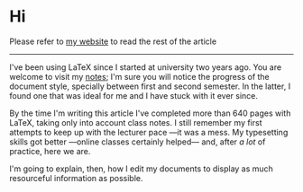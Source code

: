 # Hi
Please refer to [my website](https://www.vilar.dev/how-to-improve-the-visual-appearance-of-your-la-te-x-files) to read the rest of the article

---

I've been using LaTeX since I started at university two years ago. You are welcome to visit my [notes](https://www.vilar.dev/notes); I'm sure you will notice the progress of the document style, specially between first and second semester. In the latter, I found one that was ideal for me and I have stuck with it ever since.

By the time I'm writing this article I've completed more than 640 pages with LaTeX, taking only into account class notes. I still remember my first attempts to keep up with the lecturer pace —it was a mess. My typesetting skills got better —online classes certainly helped— and, after *a lot* of practice, here we are.

I'm going to explain, then, how I edit my documents to display as much resourceful information as possible.
